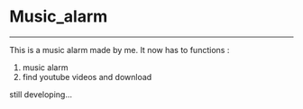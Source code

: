 # Music_alarm
---
This is a music alarm made by me.
It now has to functions : 
1. music alarm
2. find youtube videos and download

still developing...